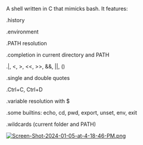 A shell written in C that mimicks bash. It features:

.history

.environment

.PATH resolution

.completion in current directory and PATH

.|, <, >, <<, >>, &&, ||, ()

.single and double quotes

.Ctrl+C, Ctrl+D

.variable resolution with $

.some builtins: echo, cd, pwd, export, unset, env, exit

.wildcards (current folder and PATH)

[![Screen-Shot-2024-01-05-at-4-18-46-PM.png](https://i.postimg.cc/Kzv0JVYs/Screen-Shot-2024-01-05-at-4-18-46-PM.png)](https://postimg.cc/8F9dCZMh)
